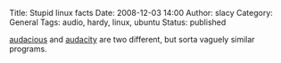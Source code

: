 Title: Stupid linux facts
Date: 2008-12-03 14:00
Author: slacy
Category: General
Tags: audio, hardy, linux, ubuntu
Status: published

[audacious](http://en.wikipedia.org/wiki/Audacious_Media_Player) and
[audacity](http://audacity.sourceforge.net/) are two different, but
sorta vaguely similar programs.

